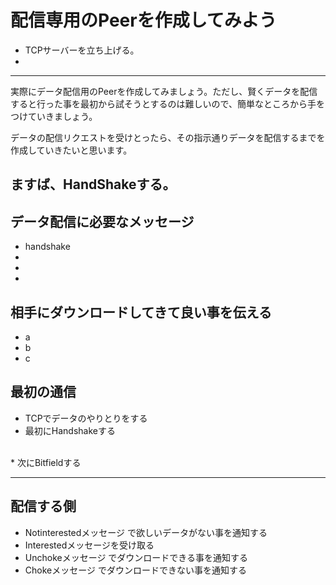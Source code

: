 # 配信専用のPeerを作成してみよう
* TCPサーバーを立ち上げる。
* 

<hr>

実際にデータ配信用のPeerを作成してみましょう。ただし、賢くデータを配信すると行った事を最初から試そうとするのは難しいので、簡単なところから手をつけていきましょう。

データの配信リクエストを受けとったら、その指示通りデータを配信するまでを作成していきたいと思います。


## ますば、HandShakeする。


## データ配信に必要なメッセージ

* handshake
* 
* 
* 

## 相手にダウンロードしてきて良い事を伝える

* a
* b
* c



## 最初の通信
* TCPでデータのやりとりをする
* 最初にHandshakeする
<br>
* 次にBitfieldする

<hr>






## 配信する側
* Notinterestedメッセージ で欲しいデータがない事を通知する
* Interestedメッセージを受け取る
* Unchokeメッセージ でダウンロードできる事を通知する
* Chokeメッセージ でダウンロードできない事を通知する

